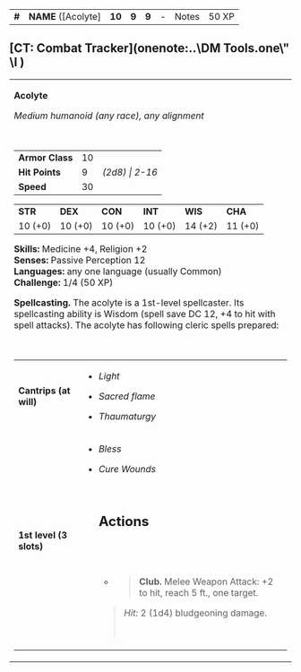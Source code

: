|        |                                                                                                                                                                                                                                                                                          |        |       |       |     |       |       |
|--------|------------------------------------------------------------------------------------------------------------------------------------------------------------------------------------------------------------------------------------------------------------------------------------------|--------|-------|-------|-----|-------|-------|
| **\#** | **NAME** ([Acolyte] | **10** | **9** | **9** | \-  | Notes | 50 XP |

## [CT: Combat Tracker](onenote:..\\DM Tools.one\\" \l )

<table><tbody><tr class="odd"><td><p><strong>Acolyte</strong></p><p><em>Medium humanoid (any race), any alignment</em></p><p> </p><table><tbody><tr class="odd"><td><strong>Armor Class</strong></td><td>10</td><td> </td></tr><tr class="even"><td><strong>Hit Points</strong></td><td>9</td><td><em>(2d8) | 2-16</em></td></tr><tr class="odd"><td><strong>Speed</strong></td><td>30</td><td> </td></tr></tbody></table><p></p><table><tbody><tr class="odd"><td><strong>STR</strong></td><td><strong>DEX</strong></td><td><strong>CON</strong></td><td><strong>INT</strong></td><td><strong>WIS</strong></td><td><strong>CHA</strong></td></tr><tr class="even"><td>10 (+0)</td><td>10 (+0)</td><td>10 (+0)</td><td>10 (+0)</td><td>14 (+2)</td><td>11 (+0)</td></tr></tbody></table><p><strong>Skills:</strong> Medicine +4, Religion +2<br />
<strong>Senses:</strong> Passive Perception 12<br />
<strong>Languages:</strong> any one language (usually Common)<br />
<strong>Challenge:</strong> 1/4 (50 XP)</p><p><strong>Spellcasting.</strong> The acolyte is a 1st-level spellcaster. Its spellcasting ability is Wisdom (spell save DC 12, +4 to hit with spell attacks). The acolyte has following cleric spells prepared:</p><p> </p><table><tbody><tr class="odd"><td><strong>Cantrips (at will)</strong></td><td><ul><li><p><em>Light</em></a></p></li><li><p><em>Sacred flame</em></a></p></li><li><p><em>Thaumaturgy</em></a></p></li></ul></td></tr><tr class="even"><td><strong>1st level (3 slots)</strong></td><td><ul><li><p><em>Bless</em></a></p></li><li><p><em>Cure Wounds</em></a><p> </p><h2 id="actions"><strong>Actions</strong></h2><h2 id="section"> </h2><ul><li><blockquote><p><strong>Club.</strong> Melee Weapon Attack: +2 to hit, reach 5 ft., one target.</p></blockquote></li></ul><blockquote><p><em>Hit:</em> 2 (1d4) bludgeoning damage.</p><p> </p></blockquote>
